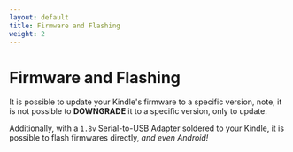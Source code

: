 ```yaml
---
layout: default
title: Firmware and Flashing
weight: 2
---
```


# Firmware and Flashing
It is possible to update your Kindle's firmware to a specific version, note, it is not possible to **DOWNGRADE** it to a specific version, only to update.

Additionally, with a `1.8v` Serial-to-USB Adapter soldered to your Kindle, it is possible to flash firmwares directly, *and even Android!*